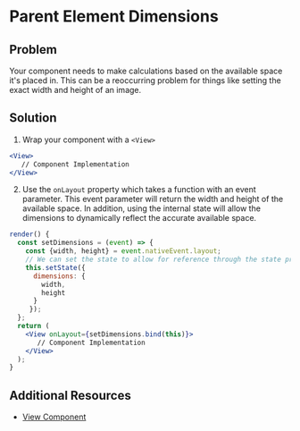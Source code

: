 # Parent Element Dimensions

## Problem
Your component needs to make calculations based on the available space it's placed in. This can be a reoccurring problem
for things like setting the exact width and height of an image.

## Solution
1. Wrap your component with a `<View>`
```jsx
<View>
   // Component Implementation
</View>
```
2. Use the `onLayout` property which takes a function with an event parameter. This event parameter will return the width and height of the available space.
In addition, using the internal state will allow the dimensions to dynamically reflect the accurate available space.

```jsx
render() {
  const setDimensions = (event) => {
    const {width, height} = event.nativeEvent.layout;
    // We can set the state to allow for reference through the state property, and will also change
    this.setState({
      dimensions: {
        width,
        height
      }
     });
  };
  return (
    <View onLayout={setDimensions.bind(this)}>
       // Component Implementation
    </View>
  );
}
```
 
## Additional Resources
- [View Component](https://facebook.github.io/react-native/docs/view.html)
